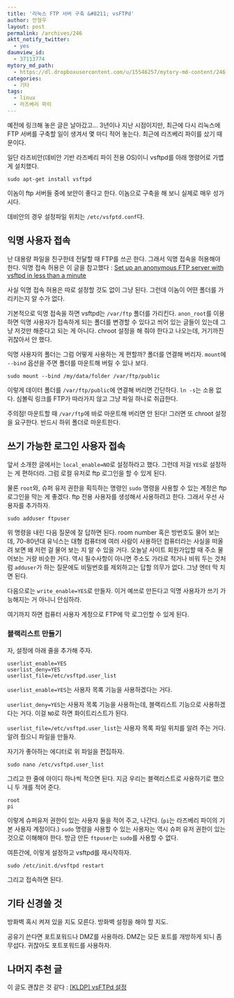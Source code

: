 ```yaml
---
title: '리눅스 FTP 서버 구축 &#8211; vsFTPd'
author: 안형우
layout: post
permalink: /archives/246
aktt_notify_twitter:
  - yes
daumview_id:
  - 37113774
mytory_md_path:
  - https://dl.dropboxusercontent.com/u/15546257/mytory-md-content/246-linux-ftp-server.md
categories:
  - 기타
tags:
  - linux
  - 라즈베리 파이
---
```

예전에 링크해 놓은 글은 날아갔고&#8230; 3년이나 지난 시점이지만, 최근에 다시 리눅스에 FTP 서버를 구축할 일이 생겨서 몇 마디 적어 놓는다. 최근에 라즈베리 파이를 샀기 때문이다.

일단 라즈비안(데비안 기반 라즈베리 파이 전용 OS)이니 vsftpd를 아래 명령어로 가볍게 설치했다.

    sudo apt-get install vsftpd
    

이놈이 ftp 서버들 중에 보안이 좋다고 한다. 이놈으로 구축을 해 보니 실제로 매우 성가시다.

데비안의 경우 설정파일 위치는 `/etc/vsfptd.conf`다.

## 익명 사용자 접속

난 대용량 파일을 친구한테 전달할 때 FTP를 쓰곤 한다. 그래서 익명 접속을 허용해야 한다. 익명 접속 허용은 이 글을 참고했다 : [Set up an anonymous FTP server with vsftpd in less than a minute][1]

사실 익명 접속 허용은 따로 설정할 것도 없이 그냥 된다. 그런데 이놈이 어떤 폴더를 가리키는지 알 수가 없다.

기본적으로 익명 접속을 하면 vsftpd는 `/var/ftp` 폴더를 가리킨다. `anon_root`를 이용하면 익명 사용자가 접속하게 되는 폴더를 변경할 수 있다고 씌어 있는 글들이 있는데 그냥 저것만 해준다고 되는 게 아니다. chroot 설정을 해 줘야 한다고 나오는데, 거기까진 귀찮아서 안 했다.

익명 사용자의 폴더는 그럼 어떻게 사용하는 게 편할까? 폴더를 연결해 버리자. `mount`에 `--bind` 옵션을 주면 폴더를 마운트해 버릴 수 있나 보다.

    sudo mount --bind /my/data/folder /var/ftp/public
    

이렇게 데이터 폴더를 `/var/ftp/public`에 연결해 버리면 간단하다. `ln -s`는 소용 없다. 심볼릭 링크를 FTP가 따라가지 않고 그냥 파일 하나로 취급한다.

주의점! 마운트할 때 `/var/ftp`에 바로 마운트해 버리면 안 된다! 그러면 또 chroot 설정을 요구한다. 반드시 하위 폴더로 마운트한다.

## 쓰기 가능한 로그인 사용자 접속

앞서 소개한 글에서는 `local_enable=NO`로 설정하라고 했다. 그런데 저걸 `YES`로 설정하는 게 편하더라. 그럼 로컬 유저로 ftp 로그인을 할 수 있게 된다.

물론 `root`와, 슈퍼 유저 권한을 획득하는 명령인 `sudo` 명령을 사용할 수 있는 계정은 ftp 로그인을 막는 게 좋겠다. ftp 전용 사용자를 생성해서 사용하려고 한다. 그래서 우선 사용자를 추가하자.

    sudo adduser ftpuser
    

위 명령을 내린 다음 질문에 잘 답하면 된다. room number 혹은 방번호도 물어 보는데, 70-80년대 유닉스는 대형 컴퓨터에 여러 사람이 사용하던 컴퓨터라는 사실을 떠올려 보면 왜 저런 걸 물어 보는 지 알 수 있을 거다. 오늘날 사이트 회원가입할 때 주소 물어보는 거랑 비슷한 거다. 역시 필수사항이 아니면 주소도 가라로 적거나 비워 두는 것처럼 `adduser`가 하는 질문에도 비밀번호를 제외하고는 답할 의무가 없다. 그냥 엔터 막 치면 된다.

다음으로는 `write_enable=YES`로 만들자. 이거 예쓰로 만든다고 익명 사용자가 쓰기 가능해지는 거 아니니 안심하라.

여기까지 하면 컴퓨터 사용자 계정으로 FTP에 막 로그인할 수 있게 된다.

### 블랙리스트 만들기

자, 설정에 아래 줄을 추가해 주자.

    userlist_enable=YES
    userlist_deny=YES
    userlist_file=/etc/vsftpd.user_list
    

`userlist_enable=YES`는 사용자 목록 기능을 사용하겠다는 거다.

`userlist_deny=YES`는 사용자 목록 기능을 사용하는데, 블랙리스트 기능으로 사용하겠다는 거다. 이걸 `NO`로 하면 화이트리스트가 된다.

`userlist_file=/etc/vsftpd.user_list`는 사용자 목록 파일 위치를 알려 주는 거다. 알려 줬으니 파일을 만들자.

자기가 좋아하는 에디터로 위 파일을 편집하자.

    sudo nano /etc/vsftpd.user_list
    

그리고 한 줄에 아이디 하나씩 적으면 된다. 지금 우리는 블랙리스트로 사용하기로 했으니 두 개를 적어 준다.

    root
    pi
    

이렇게 슈퍼유저 권한이 있는 사용자 둘을 적어 주고, 나간다. (`pi`는 라즈베리 파이의 기본 사용자 계정이다.) `sudo` 명령을 사용할 수 있는 사용자는 역시 슈퍼 유저 권한이 있는 것으로 이해해야 한다. 방금 만든 `ftpuser`는 `sudo`를 사용할 수 없다.

여튼간에, 이렇게 설정하고 vsftpd를 재시작하자.

    sudo /etc/init.d/vsftpd restart
    

그리고 접속하면 된다.

## 기타 신경쓸 것

방화벽 혹시 켜져 있을 지도 모른다. 방화벽 설정을 해야 할 지도.

공유기 쓴다면 포트포워드나 DMZ를 사용하라. DMZ는 모든 포트를 개방하게 되니 좀 무섭다. 귀찮아도 포트포워드를 사용하자.

## 나머지 추천 글

이 글도 괜찮은 것 같다 : [[KLDP] vsFTPd 설정][2]

 [1]: http://www.g-loaded.eu/2008/12/02/set-up-an-anonymous-ftp-server-with-vsftpd-in-less-than-a-minute/
 [2]: https://kldp.org/node/134897